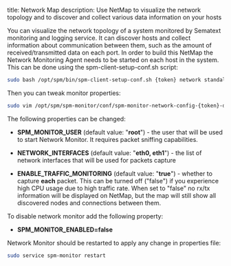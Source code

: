 title: Network Map
description: Use NetMap to visualize the network topology and to discover and collect various data information on your hosts

You can visualize the network topology of a system monitored by Sematext monitoring and logging service. It
can discover hosts and collect information about communication between
them, such as the amount of received/transmitted data on each port. In
order to build this NetMap the Network Monitoring Agent needs to be
started on each host in the system. This can be done using the
spm-client-setup-conf.sh script:

``` bash
sudo bash /opt/spm/bin/spm-client-setup-conf.sh {token} network standalone network
```

Then you can tweak monitor
properties:

``` bash
sudo vim /opt/spm/spm-monitor/conf/spm-monitor-network-config-{token}-default.properties
```

The following properties can be changed:

  - **SPM\_MONITOR\_USER** (default value: "**root**") - the user that
    will be used to start Network Monitor. It requires packet sniffing
    capabilities.

  - **NETWORK\_INTERFACES** (default value: "**eth0, eth1**") - the
    list of network interfaces that will be used for packets capture

  - **ENABLE\_TRAFFIC\_MONITORING** (default value: "**true**") -
    whether to capture **each** packet. This can be turned off ("false")
    if you experience high CPU usage due to high traffic rate. When set
    to "false" no rx/tx information will be displayed on NetMap, but the
    map will still show all discovered nodes and connections between
    them.

To disable network monitor add the following property:

  - **SPM\_MONITOR\_ENABLED=false**

Network Monitor should be restarted to apply any change in properties file:

``` bash
sudo service spm-monitor restart
```
